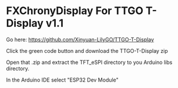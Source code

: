 # FXChronyDisplay For TTGO T-Display v1.1

Go here: https://github.com/Xinyuan-LilyGO/TTGO-T-Display

Click the green code button and download the TTGO-T-Display zip

Open that .zip and extract the TFT_eSPI directory to you Arduino libs directory.

In the Arduino IDE select "ESP32 Dev Module"
